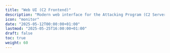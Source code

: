 ```yaml
---
title: "Web UI (C2 Frontend)"
description: "Modern web interface for the Attacking Program (C2 Server)"
icon: "monitor"
date: "2025-05-12T00:00:00+01:00"
lastmod: "2025-05-25T16:00:00+01:00"
draft: false
toc: true
weight: 60
---
```

